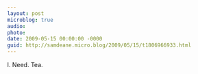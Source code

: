 ```yaml
---
layout: post
microblog: true
audio: 
photo: 
date: 2009-05-15 00:00:00 -0000
guid: http://samdeane.micro.blog/2009/05/15/t1806966933.html
---
```

I. Need. Tea.
